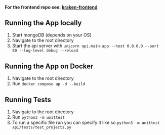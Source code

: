 #### For the frontend repo see: [kraken-frontend](https://github.com/yismailuofa/kraken-frontend)

## Running the App locally

1. Start mongoDB (depends on your OS)
2. Navigate to the root directory
3. Start the api server with `uvicorn api.main:app --host 0.0.0.0 --port 80 --log-level debug --reload`

## Running the App on Docker

1. Navigate to the root directory
2. Run `docker compose up -d --build`

## Running Tests

1. Navigate to the root directory
2. Run `python3 -m unittest`
3. To run a specific file run you can specify it like so `python3 -m unittest api/tests/test_projects.py`
